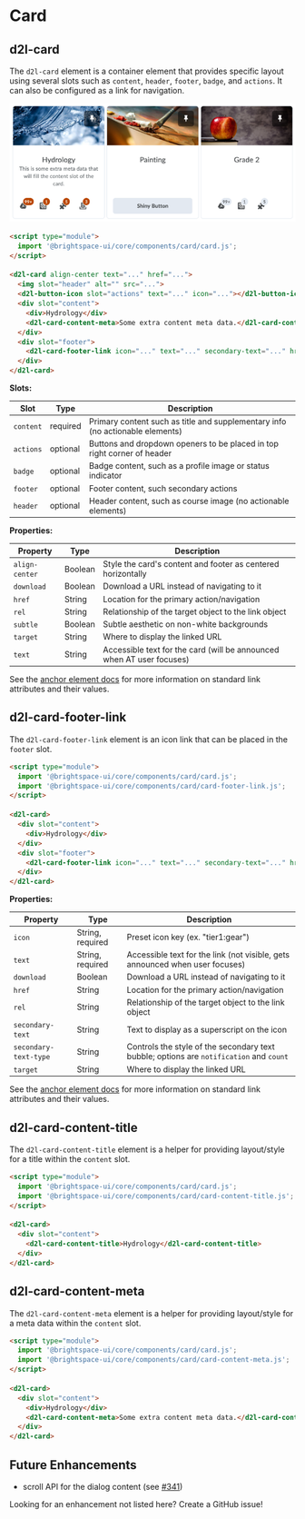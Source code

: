 # Card

## d2l-card

The `d2l-card` element is a container element that provides specific layout using several slots such as `content`, `header`, `footer`, `badge`, and `actions`. It can also be configured as a link for navigation.

![Card](./screenshots/card.png?raw=true)

```html
<script type="module">
  import '@brightspace-ui/core/components/card/card.js';
</script>

<d2l-card align-center text="..." href="...">
  <img slot="header" alt="" src="...">
  <d2l-button-icon slot="actions" text="..." icon="..."></d2l-button-icon>
  <div slot="content">
    <div>Hydrology</div>
    <d2l-card-content-meta>Some extra content meta data.</d2l-card-content-meta>
  </div>
  <div slot="footer">
    <d2l-card-footer-link icon="..." text="..." secondary-text="..." href="..."></d2l-card-footer-link>
  </div>
</d2l-card>
```

**Slots:**

| Slot | Type | Description |
|--|--|--|
| `content` | required | Primary content such as title and supplementary info (no actionable elements) |
| `actions` | optional | Buttons and dropdown openers to be placed in top right corner of header |
| `badge` | optional | Badge content, such as a profile image or status indicator |
| `footer` | optional | Footer content, such secondary actions |
| `header` | optional | Header content, such as course image (no actionable elements) |

**Properties:**

| Property | Type | Description |
|--|--|--|
| `align-center` | Boolean | Style the card's content and footer as centered horizontally |
| `download` | Boolean | Download a URL instead of navigating to it |
| `href` | String | Location for the primary action/navigation |
| `rel` | String | Relationship of the target object to the link object |
| `subtle` | Boolean | Subtle aesthetic on non-white backgrounds |
| `target` | String | Where to display the linked URL |
| `text` | String | Accessible text for the card (will be announced when AT user focuses) |

See the [anchor element docs](https://developer.mozilla.org/en-US/docs/Web/HTML/Element/a) for more information on standard link attributes and their values.

## d2l-card-footer-link

The `d2l-card-footer-link` element is an icon link that can be placed in the `footer` slot.

```html
<script type="module">
  import '@brightspace-ui/core/components/card/card.js';
  import '@brightspace-ui/core/components/card/card-footer-link.js';
</script>

<d2l-card>
  <div slot="content">
    <div>Hydrology</div>
  </div>
  <div slot="footer">
    <d2l-card-footer-link icon="..." text="..." secondary-text="..." href="..."></d2l-card-footer-link>
  </div>
</d2l-card>
```

**Properties:**

| Property | Type | Description |
|--|--|--|
| `icon` | String, required | Preset icon key (ex. "tier1:gear") |
| `text` | String, required | Accessible text for the link (not visible, gets announced when user focuses) |
| `download` | Boolean | Download a URL instead of navigating to it |
| `href` | String | Location for the primary action/navigation |
| `rel` | String | Relationship of the target object to the link object |
| `secondary-text` | String | Text to display as a superscript on the icon |
| `secondary-text-type` | String | Controls the style of the secondary text bubble; options are `notification` and `count` |
| `target` | String | Where to display the linked URL |

See the [anchor element docs](https://developer.mozilla.org/en-US/docs/Web/HTML/Element/a) for more information on standard link attributes and their values.

## d2l-card-content-title

The `d2l-card-content-title` element is a helper for providing layout/style for a title within the `content` slot.

```html
<script type="module">
  import '@brightspace-ui/core/components/card/card.js';
  import '@brightspace-ui/core/components/card/card-content-title.js';
</script>

<d2l-card>
  <div slot="content">
    <d2l-card-content-title>Hydrology</d2l-card-content-title>
  </div>
</d2l-card>
```

## d2l-card-content-meta

The `d2l-card-content-meta` element is a helper for providing layout/style for a meta data within the `content` slot.

```html
<script type="module">
  import '@brightspace-ui/core/components/card/card.js';
  import '@brightspace-ui/core/components/card/card-content-meta.js';
</script>

<d2l-card>
  <div slot="content">
    <div>Hydrology</div>
    <d2l-card-content-meta>Some extra content meta data.</d2l-card-content-meta>
  </div>
</d2l-card>
```

## Future Enhancements

* scroll API for the dialog content (see [#341](https://github.com/BrightspaceUI/core/issues/341))

Looking for an enhancement not listed here? Create a GitHub issue!

